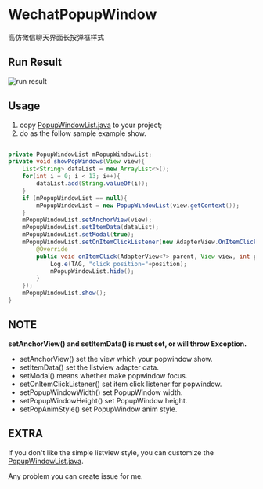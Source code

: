 # WechatPopupWindow
高仿微信聊天界面长按弹框样式

## Run Result
![run result](https://github.com/nesger/WechatPopupWindow/blob/master/run_result.gif)

## Usage
1. copy [PopupWindowList.java](https://github.com/nesger/WechatPopupWindow/blob/master/app/src/main/java/com/nesger/wechatpopupwindow/PopupWindowList.java) to your project;
2. do as the follow sample example show.

```java

private PopupWindowList mPopupWindowList;
private void showPopWindows(View view){
    List<String> dataList = new ArrayList<>();
    for(int i = 0; i < 13; i++){
        dataList.add(String.valueOf(i));
    }
    if (mPopupWindowList == null){
        mPopupWindowList = new PopupWindowList(view.getContext());
    }
    mPopupWindowList.setAnchorView(view);
    mPopupWindowList.setItemData(dataList);
    mPopupWindowList.setModal(true);
    mPopupWindowList.setOnItemClickListener(new AdapterView.OnItemClickListener() {
        @Override
        public void onItemClick(AdapterView<?> parent, View view, int position, long id) {
            Log.e(TAG, "click position="+position);
            mPopupWindowList.hide();
        }
    });
    mPopupWindowList.show();
}

```

## NOTE
**setAnchorView() and setItemData() is must set, or will throw Exception.**

- setAnchorView() set the view which your popwindow show.
- setItemData() set the listview adapter data.
- setModal() means whether make popwindow focus.
- setOnItemClickListener() set item click listener for popwindow.
- setPopupWindowWidth() set PopupWindow width.
- setPopupWindowHeight() set PopupWindow height.
- setPopAnimStyle() set PopupWindow anim style.


## EXTRA
If you don't like the simple listview style, you can customize the [PopupWindowList.java](https://github.com/nesger/WechatPopupWindow/blob/master/app/src/main/java/com/nesger/wechatpopupwindow/PopupWindowList.java).

Any problem you can create issue for me.
